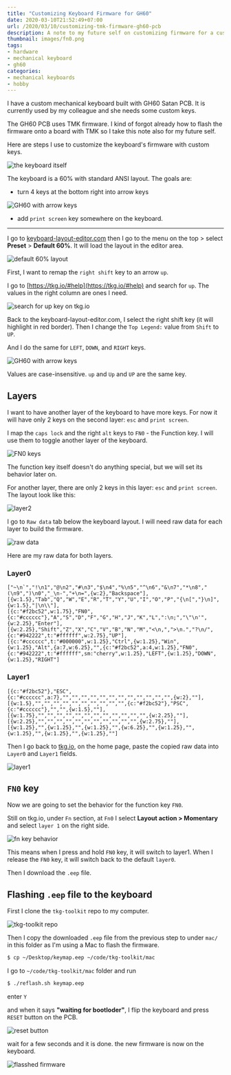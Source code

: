 ```yaml
---
title: "Customizing Keyboard Firmware for GH60"
date: 2020-03-10T21:52:49+07:00
url: /2020/03/10/customizing-tmk-firmware-gh60-pcb
description: A note to my future self on customizing firmware for a custom mechanical keyboard built with GH60 PCB
thumbnail: images/fn0.png
tags:
- hardware
- mechanical keyboard
- gh60
categories:
- mechanical keyboards
- hobby
---
```


<p class="lead">
  I have a custom mechanical keyboard built with GH60 Satan PCB.
  It is currently used by my colleague and she needs some custom keys.
</p>

The GH60 PCB uses TMK firmware. I kind of forgot already how to flash the firmware
onto a board with TMK
so I take this note also for my future self.

Here are steps I use to customize the keyboard's firmware with custom keys.

![the keyboard itself](images/keeb.jpg)

The keyboard is a 60% with standard ANSI layout.
The goals are:

- turn 4 keys at the bottom right into arrow keys

![GH60 with arrow keys](images/gh60l0.png)

- add `print screen` key somewhere on the keyboard.

-----

I go to [keyboard-layout-editor.com](http://www.keyboard-layout-editor.com/)
then I go to the menu on the top > select **Preset** > **Default 60%**.
It will load the layout in the editor area.

![default 60% layout](images/default-60.png)

First, I want to remap the `right shift` key to an arrow `up`.

I go to [https://tkg.io/#help](https://tkg.io/#help) and search for `up`.
The values in the right column are ones I need.

![search for up key on tkg.io](images/search.png)

Back to the keyboard-layout-editor.com, I select the right shift key (it will highlight in red border).
Then I change the `Top Legend:` value from `Shift` to `UP`.

And I do the same for `LEFT`, `DOWN`, and `RIGHT` keys.

![GH60 with arrow keys](images/gh60l0.png)

<p class="message--warning">
  Values are case-insensitive. <code>up</code> and <code>Up</code> and <code>UP</code> are the same key.
</p>

## Layers

I want to have another layer of the keyboard to have more keys.
For now it will have only 2 keys on the second layer: `esc` and `print screen`.

I map the `caps lock` and the right `alt` keys to `FN0` - the Function key.
I will use them to toggle another layer of the keyboard.

![FN0 keys](images/fn0.png)

<p class="message--warning">
  The function key itself doesn't do anything special, but we will set its behavior later on.
</p>

For another layer, there are only 2 keys in this layer: `esc` and `print screen`.
The layout look like this:

![layer2](images/l1.png)

I go to `Raw data` tab below the keyboard layout.
I will need raw data for each layer to build the firmware.

![raw data](images/raw-data.png)

Here are my raw data for both layers.

### Layer0

```text
["~\n`","!\n1","@\n2","#\n3","$\n4","%\n5","^\n6","&\n7","*\n8","(\n9",")\n0","_\n-","+\n=",{w:2},"Backspace"],
[{w:1.5},"Tab","Q","W","E","R","T","Y","U","I","O","P","{\n[","}\n]",{w:1.5},"|\n\\"],
[{c:"#f2bc52",w:1.75},"FN0",{c:"#cccccc"},"A","S","D","F","G","H","J","K","L",":\n;","\"\n'",{w:2.25},"Enter"],
[{w:2.25},"Shift","Z","X","C","V","B","N","M","<\n,",">\n.","?\n/",{c:"#942222",t:"#ffffff",w:2.75},"UP"],
[{c:"#cccccc",t:"#000000",w:1.25},"Ctrl",{w:1.25},"Win",{w:1.25},"Alt",{a:7,w:6.25},"",{c:"#f2bc52",a:4,w:1.25},"FN0",{c:"#942222",t:"#ffffff",sm:"cherry",w:1.25},"LEFT",{w:1.25},"DOWN",{w:1.25},"RIGHT"]
```

### Layer1

```text
[{c:"#f2bc52"},"ESC",{c:"#cccccc",a:7},"","","","","","","","","","","","",{w:2},""],
[{w:1.5},"","","","","","","","","","",{c:"#f2bc52"},"PSC",{c:"#cccccc"},"","",{w:1.5},""],
[{w:1.75},"","","","","","","","","","","","",{w:2.25},""],
[{w:2.25},"","","","","","","","","","","",{w:2.75},""],
[{w:1.25},"",{w:1.25},"",{w:1.25},"",{w:6.25},"",{w:1.25},"",{w:1.25},"",{w:1.25},"",{w:1.25},""]
```

Then I go back to [tkg.io](https://tkg.io/#), on the home page, paste the copied raw data into `Layer0`
and `Layer1` fields.

![layer1](images/layer1.png)

## `FN0` key

Now we are going to set the behavior for the function key `FN0`.

Still on tkg.io, under `Fn` section, at `Fn0` I select **Layout action > Momentary** and select `layer 1`
on the right side.

![fn key behavior](images/fn-option.png)

This means when I press and hold `FN0` key, it will switch to layer1.
When I release the `FN0` key, it will switch back to the default `layer0`.

Then I download the `.eep` file.

## Flashing `.eep` file to the keyboard

First I clone the `tkg-toolkit` repo to my computer.

![tkg-toolkit repo](images/tkg.png)

Then I copy the downloaded `.eep` file from the previous step to under `mac/` in this folder
as I'm using a Mac to flash the firmware.

```sh
$ cp ~/Desktop/keymap.eep ~/code/tkg-toolkit/mac
```

I go to `~/code/tkg-toolkit/mac` folder and run

```sh
$ ./reflash.sh keymap.eep
```

enter `Y`

and when it says **"waiting for bootloder"**, I flip the keyboard and press `RESET` button on the PCB.

![reset button](images/reset-button.jpg)


wait for a few seconds and it is done. the new firmware is now on the keyboard.

![flasshed firmware](https://armno.in.th/2017/08/20/building-custom-mechanical-keyboard/images/15-flashing-firmware.png)
